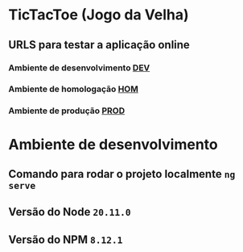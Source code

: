 # TicTacToe (Jogo da Velha)

## URLS para testar a aplicação online

### Ambiente de desenvolvimento [DEV](https://dev-tic-tac-tue.netlify.app/)

### Ambiente de homologação [HOM](https://hom-tic-tac-tue.netlify.app/)

### Ambiente de produção [PROD](https://prod-tic-tac-tue.netlify.app/)

# Ambiente de desenvolvimento

## Comando para rodar o projeto localmente `ng serve`

## Versão do Node `20.11.0`

## Versão do NPM `8.12.1`
